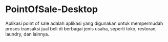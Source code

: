 # PointOfSale-Desktop
Aplikasi point of sale adalah aplikasi yang digunakan untuk mempermudah proses transaksi jual beli di berbagai jenis usaha, seperti toko, restoran, laundry, dan lainnya. 

